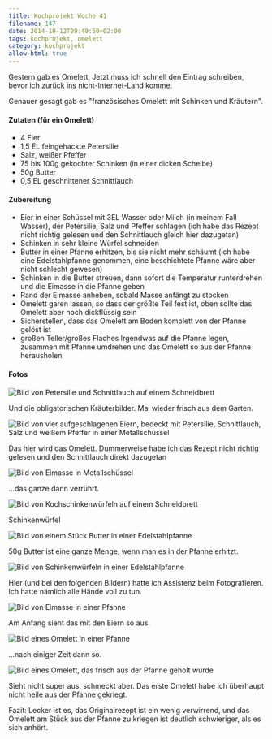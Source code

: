 ```yaml
---
title: Kochprojekt Woche 41
filename: 147
date: 2014-10-12T09:49:50+02:00
tags: kochprojekt, omelett
category: kochprojekt
allow-html: true
---
```

<p>Gestern gab es Omelett. Jetzt muss ich schnell den Eintrag schreiben, bevor ich zurück ins nicht-Internet-Land komme.</p>
<p>Genauer gesagt gab es "französisches Omelett mit Schinken und Kräutern".</p>
<h4>Zutaten (für ein Omelett)</h4>
<ul>
<li>4 Eier</li>
<li>1,5 EL feingehackte Petersilie</li>
<li>Salz, weißer Pfeffer</li>
<li>75 bis 100g gekochter Schinken (in einer dicken Scheibe)</li>
<li>50g Butter</li>
<li>0,5 EL geschnittener Schnittlauch
</li></ul>

<h4>Zubereitung</h4>
<ul>
<li>Eier in einer Schüssel mit 3EL Wasser oder Milch (in meinem Fall Wasser), der Petersilie, Salz und Pfeffer schlagen (ich habe das Rezept nicht richtig gelesen und den Schnittlauch gleich hier dazugetan)</li>
<li>Schinken in sehr kleine Würfel schneiden</li>
<li>Butter in einer Pfanne erhitzen, bis sie nicht mehr schäumt (ich habe eine Edelstahlpfanne genommen, eine beschichtete Pfanne wäre aber nicht schlecht gewesen)</li>
<li>Schinken in die Butter streuen, dann sofort die Temperatur runterdrehen und die Eimasse in die Pfanne geben</li>
<li>Rand der Eimasse anheben, sobald Masse anfängt zu stocken</li>
<li>Omelett garen lassen, so dass der größte Teil fest ist, oben sollte das Omelett aber noch dickflüssig sein</li>
<li>Sicherstellen, dass das Omelett am Boden komplett von der Pfanne gelöst ist</li>
<li>großen Teller/großes Flaches Irgendwas auf die Pfanne legen, zusammen mit Pfanne umdrehen und das Omelett so aus der Pfanne herausholen</li>
</ul>
<h4>Fotos</h4>
<img src="https://www.strangerthanusual.de/hosted_files/388/download" alt="Bild von Petersilie und Schnittlauch auf einem Schneidbrett">
<p>Und die obligatorischen Kräuterbilder. Mal wieder frisch aus dem Garten.</p>
<img src="https://www.strangerthanusual.de/hosted_files/389/download" alt="Bild von vier aufgeschlagenen Eiern, bedeckt mit Petersilie, Schnittlauch, Salz und weißem Pfeffer in einer Metallschüssel">
<p>Das hier wird das Omelett. Dummerweise habe ich das Rezept nicht richtig gelesen und den Schnittlauch direkt dazugetan</p>
<img src="https://www.strangerthanusual.de/hosted_files/390/download" alt="Bild von Eimasse in Metallschüssel">
<p>...das ganze dann verrührt.</p>
<img src="https://www.strangerthanusual.de/hosted_files/391/download" alt="Bild von Kochschinkenwürfeln auf einem Schneidbrett">
<p>Schinkenwürfel</p>
<img src="https://www.strangerthanusual.de/hosted_files/392/download" alt="Bild von einem Stück Butter in einer Edelstahlpfanne">
<p>50g Butter ist eine ganze Menge, wenn man es in der Pfanne erhitzt.</p>
<img src="https://www.strangerthanusual.de/hosted_files/393/download" alt="Bild von Schinkenwürfeln in einer Edelstahlpfanne">
<p>Hier (und bei den folgenden Bildern) hatte ich Assistenz beim Fotografieren. Ich hatte nämlich alle Hände voll zu tun.</p><p>
<img src="https://www.strangerthanusual.de/hosted_files/394/download" alt="Bild von Eimasse in einer Pfanne">
</p><p>Am Anfang sieht das mit den Eiern so aus.</p>
<img src="https://www.strangerthanusual.de/hosted_files/395/download" alt="Bild eines Omelett in einer Pfanne">
<p>...nach einiger Zeit dann so.</p>
<img src="https://www.strangerthanusual.de/hosted_files/396/download" alt="Bild eines Omelett, das frisch aus der Pfanne geholt wurde">
<p>Sieht nicht super aus, schmeckt aber. Das erste Omelett habe ich überhaupt nicht heile aus der Pfanne gekriegt.</p>
<p>Fazit: Lecker ist es, das Originalrezept ist ein wenig verwirrend, und das Omelett am Stück aus der Pfanne zu kriegen ist deutlich schwieriger, als es sich anhört.</p>
